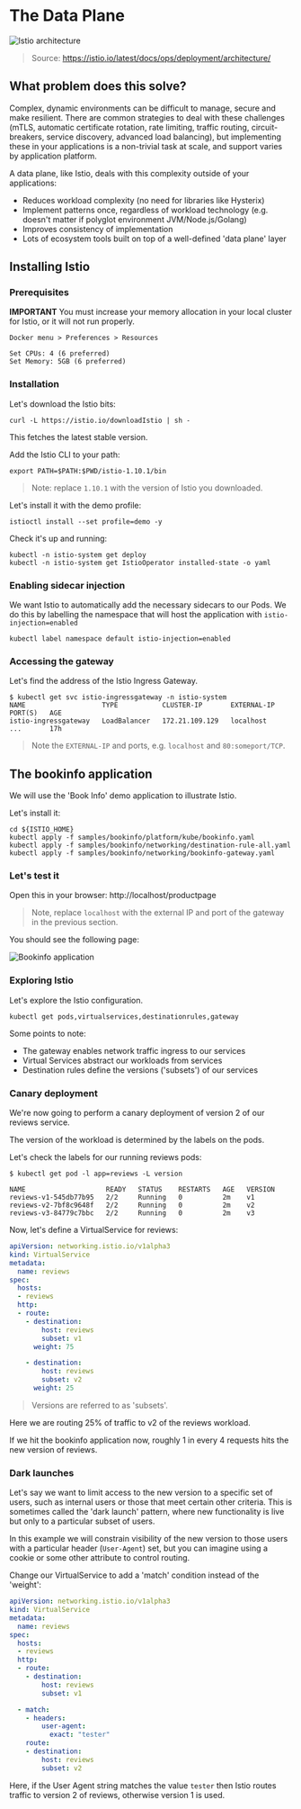 # The Data Plane

![Istio architecture](img/istio-arch.svg)

> Source: https://istio.io/latest/docs/ops/deployment/architecture/

## What problem does this solve?

Complex, dynamic environments can be difficult to manage, secure and make resilient. There are common strategies to deal with these challenges (mTLS, automatic certificate rotation, rate limiting, traffic routing, circuit-breakers, service discovery, advanced load balancing), but implementing these in your applications is a non-trivial task at scale, and support varies by application platform.

A data plane, like Istio, deals with this complexity outside of your applications:

- Reduces workload complexity (no need for libraries like Hysterix)
- Implement patterns once, regardless of workload technology (e.g. doesn't matter if polyglot environment JVM/Node.js/Golang)
- Improves consistency of implementation
- Lots of ecosystem tools built on top of a well-defined 'data plane' layer

## Installing Istio

### Prerequisites

**IMPORTANT** You must increase your memory allocation in your local cluster for Istio, or it will not run properly.

	Docker menu > Preferences > Resources
	
	Set CPUs: 4 (6 preferred)
	Set Memory: 5GB (6 preferred)

### Installation

Let's download the Istio bits:

	curl -L https://istio.io/downloadIstio | sh -

This fetches the latest stable version.

Add the Istio CLI to your path:

    export PATH=$PATH:$PWD/istio-1.10.1/bin

> Note: replace `1.10.1` with the version of Istio you downloaded.

Let's install it with the demo profile:

	istioctl install --set profile=demo -y

Check it's up and running:

	kubectl -n istio-system get deploy
	kubectl -n istio-system get IstioOperator installed-state -o yaml

### Enabling sidecar injection

We want Istio to automatically add the necessary sidecars to our Pods. We do this by labelling the namespace that will host the application with `istio-injection=enabled`

    kubectl label namespace default istio-injection=enabled

### Accessing the gateway

Let's find the address of the Istio Ingress Gateway.

```
$ kubectl get svc istio-ingressgateway -n istio-system
NAME                   TYPE           CLUSTER-IP       EXTERNAL-IP   PORT(S)   AGE
istio-ingressgateway   LoadBalancer   172.21.109.129   localhost     ...       17h
```

> Note the `EXTERNAL-IP` and ports, e.g. `localhost` and `80:someport/TCP`.

## The bookinfo application

We will use the 'Book Info' demo application to illustrate Istio.

Let's install it:

```
cd ${ISTIO_HOME}
kubectl apply -f samples/bookinfo/platform/kube/bookinfo.yaml
kubectl apply -f samples/bookinfo/networking/destination-rule-all.yaml
kubectl apply -f samples/bookinfo/networking/bookinfo-gateway.yaml
```

### Let's test it

Open this in your browser: http://localhost/productpage

> Note, replace `localhost` with the external IP and port of the gateway in the previous section.

You should see the following page:

![Bookinfo application](img/bookinfo-product.png)

### Exploring Istio

Let's explore the Istio configuration.

    kubectl get pods,virtualservices,destinationrules,gateway

Some points to note:

* The gateway enables network traffic ingress to our services
* Virtual Services abstract our workloads from services
* Destination rules define the versions ('subsets') of our services

### Canary deployment

We're now going to perform a canary deployment of version 2 of our reviews service.

The version of the workload is determined by the labels on the pods.

Let's check the labels for our running reviews pods:

```
$ kubectl get pod -l app=reviews -L version

NAME                    READY   STATUS    RESTARTS   AGE   VERSION
reviews-v1-545db77b95   2/2     Running   0          2m    v1
reviews-v2-7bf8c9648f   2/2     Running   0          2m    v2
reviews-v3-84779c7bbc   2/2     Running   0          2m    v3

```

Now, let's define a VirtualService for reviews:

```yaml
apiVersion: networking.istio.io/v1alpha3
kind: VirtualService
metadata:
  name: reviews
spec:
  hosts:
  - reviews
  http:
  - route:
    - destination:
        host: reviews
        subset: v1
      weight: 75

    - destination:
        host: reviews
        subset: v2
      weight: 25
```

> Versions are referred to as 'subsets'.

Here we are routing 25% of traffic to v2 of the reviews workload.

If we hit the bookinfo application now, roughly 1 in every 4 requests hits the new version of reviews.

### Dark launches

Let's say we want to limit access to the new version to a specific set of users, such as internal users or those that meet certain other criteria. This is sometimes called the 'dark launch' pattern, where new functionality is live but only to a particular subset of users.

In this example we will constrain visibility of the new version to those users with a particular header (`User-Agent`) set, but you can imagine using a cookie or some other attribute to control routing.

Change our VirtualService to add a 'match' condition instead of the 'weight':

```yaml
apiVersion: networking.istio.io/v1alpha3
kind: VirtualService
metadata:
  name: reviews
spec:
  hosts:
  - reviews
  http:
  - route:
    - destination:
        host: reviews
        subset: v1

  - match:
    - headers:
        user-agent:
          exact: "tester"
    route:
    - destination:
        host: reviews
        subset: v2
```

Here, if the User Agent string matches the value `tester` then Istio routes traffic to version 2 of reviews, otherwise version 1 is used.
